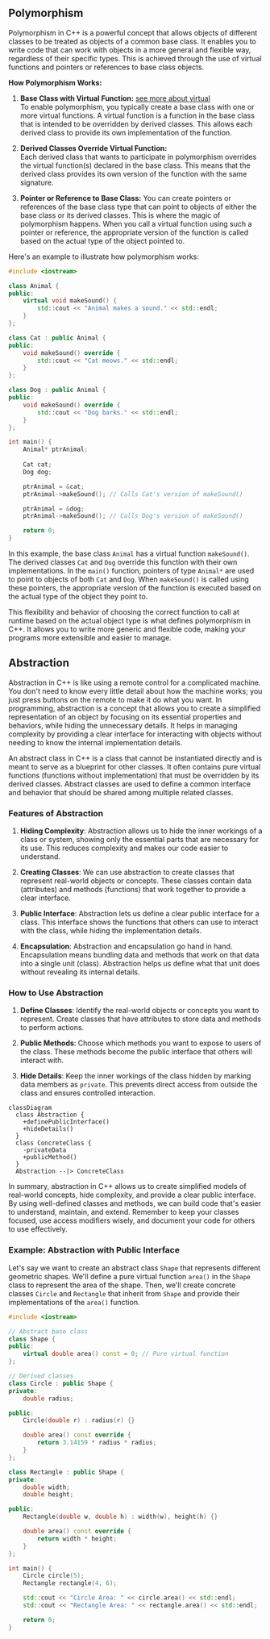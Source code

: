 ## Polymorphism

Polymorphism in C++ is a powerful concept that allows objects of different classes to be treated as objects of a common base class. It enables you to write code that can work with objects in a more general and flexible way, regardless of their specific types. This is achieved through the use of virtual functions and pointers or references to base class objects.

**How Polymorphism Works:**

1. **Base Class with Virtual Function:** [see more about virtual](03/README.md)<br>
   To enable polymorphism, you typically create a base class with one or more virtual functions. A virtual function is a function in the base class that is intended to be overridden by derived classes. This allows each derived class to provide its own implementation of the function.

2. **Derived Classes Override Virtual Function:**<br>
   Each derived class that wants to participate in polymorphism overrides the virtual function(s) declared in the base class. This means that the derived class provides its own version of the function with the same signature.

3. **Pointer or Reference to Base Class:**
   You can create pointers or references of the base class type that can point to objects of either the base class or its derived classes. This is where the magic of polymorphism happens. When you call a virtual function using such a pointer or reference, the appropriate version of the function is called based on the actual type of the object pointed to.

Here's an example to illustrate how polymorphism works:

```cpp
#include <iostream>

class Animal {
public:
    virtual void makeSound() {
        std::cout << "Animal makes a sound." << std::endl;
    }
};

class Cat : public Animal {
public:
    void makeSound() override {
        std::cout << "Cat meows." << std::endl;
    }
};

class Dog : public Animal {
public:
    void makeSound() override {
        std::cout << "Dog barks." << std::endl;
    }
};

int main() {
    Animal* ptrAnimal;
    
    Cat cat;
    Dog dog;

    ptrAnimal = &cat;
    ptrAnimal->makeSound(); // Calls Cat's version of makeSound()

    ptrAnimal = &dog;
    ptrAnimal->makeSound(); // Calls Dog's version of makeSound()

    return 0;
}
```

In this example, the base class `Animal` has a virtual function `makeSound()`. The derived classes `Cat` and `Dog` override this function with their own implementations. In the `main()` function, pointers of type `Animal*` are used to point to objects of both `Cat` and `Dog`. When `makeSound()` is called using these pointers, the appropriate version of the function is executed based on the actual type of the object they point to.

This flexibility and behavior of choosing the correct function to call at runtime based on the actual object type is what defines polymorphism in C++. It allows you to write more generic and flexible code, making your programs more extensible and easier to manage.

## Abstraction

Abstraction in C++ is like using a remote control for a complicated machine. You don't need to know every little detail about how the machine works; you just press buttons on the remote to make it do what you want. In programming, abstraction is a concept that allows you to create a simplified representation of an object by focusing on its essential properties and behaviors, while hiding the unnecessary details. It helps in managing complexity by providing a clear interface for interacting with objects without needing to know the internal implementation details.

An abstract class in C++ is a class that cannot be instantiated directly and is meant to serve as a blueprint for other classes. It often contains pure virtual functions (functions without implementation) that must be overridden by its derived classes. Abstract classes are used to define a common interface and behavior that should be shared among multiple related classes.

### Features of Abstraction

1. **Hiding Complexity**: Abstraction allows us to hide the inner workings of a class or system, showing only the essential parts that are necessary for its use. This reduces complexity and makes our code easier to understand.

2. **Creating Classes**: We can use abstraction to create classes that represent real-world objects or concepts. These classes contain data (attributes) and methods (functions) that work together to provide a clear interface.

3. **Public Interface**: Abstraction lets us define a clear public interface for a class. This interface shows the functions that others can use to interact with the class, while hiding the implementation details.

4. **Encapsulation**: Abstraction and encapsulation go hand in hand. Encapsulation means bundling data and methods that work on that data into a single unit (class). Abstraction helps us define what that unit does without revealing its internal details.

### How to Use Abstraction

1. **Define Classes**: Identify the real-world objects or concepts you want to represent. Create classes that have attributes to store data and methods to perform actions.

2. **Public Methods**: Choose which methods you want to expose to users of the class. These methods become the public interface that others will interact with.

3. **Hide Details**: Keep the inner workings of the class hidden by marking data members as `private`. This prevents direct access from outside the class and ensures controlled interaction.

```mermaid
classDiagram
  class Abstraction {
    +definePublicInterface()
    +hideDetails()
  }
  class ConcreteClass {
    -privateData
    +publicMethod()
  }
  Abstraction --|> ConcreteClass
```

In summary, abstraction in C++ allows us to create simplified models of real-world concepts, hide complexity, and provide a clear public interface. By using well-defined classes and methods, we can build code that's easier to understand, maintain, and extend. Remember to keep your classes focused, use access modifiers wisely, and document your code for others to use effectively.

### Example: Abstraction with Public Interface

Let's say we want to create an abstract class `Shape` that represents different geometric shapes. We'll define a pure virtual function `area()` in the `Shape` class to represent the area of the shape. Then, we'll create concrete classes `Circle` and `Rectangle` that inherit from `Shape` and provide their implementations of the `area()` function.

```cpp
#include <iostream>

// Abstract base class
class Shape {
public:
    virtual double area() const = 0; // Pure virtual function
};

// Derived classes
class Circle : public Shape {
private:
    double radius;

public:
    Circle(double r) : radius(r) {}

    double area() const override {
        return 3.14159 * radius * radius;
    }
};

class Rectangle : public Shape {
private:
    double width;
    double height;

public:
    Rectangle(double w, double h) : width(w), height(h) {}

    double area() const override {
        return width * height;
    }
};

int main() {
    Circle circle(5);
    Rectangle rectangle(4, 6);

    std::cout << "Circle Area: " << circle.area() << std::endl;
    std::cout << "Rectangle Area: " << rectangle.area() << std::endl;

    return 0;
}
```
